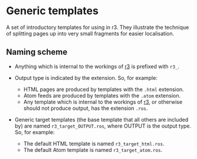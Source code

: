 Generic templates
=================

A set of introductory templates for using in r3. They illustrate the technique
of splitting pages up into very small fragments for easier localisation.


Naming scheme
-------------

*   Anything which is internal to the workings of [r3][r3] is prefixed with
    `r3_`.

*   Output type is indicated by the extension. So, for example:
    *   HTML pages are produced by templates with the `.html` extension.
    *   Atom feeds are produced by templates with the `.atom` extension.
    *   Any template which is internal to the workings of [r3][r3], or
        otherwise should not produce output, has the extension `.ros`.

*   Generic target templates (the base template that all others are included 
    by) are named `r3_target_OUTPUT.ros`, where OUTPUT is the output type. So,
    for example:
    *   The default HTML template is named `r3_target_html.ros`.
    *   The default Atom template is named `r3_target_atom.ros`.

[r3]:http://developer.yahoo.com/r3/
